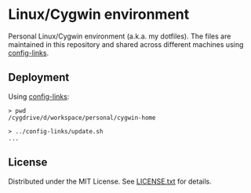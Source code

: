 Linux/Cygwin environment
========================

Personal Linux/Cygwin environment (a.k.a. my dotfiles).
The files are maintained in this repository and shared across different
machines using [config-links].

[config-links]: https://github.com/egor-tensin/config-links

Deployment
----------

Using [config-links]:

    > pwd
    /cygdrive/d/workspace/personal/cygwin-home

    > ../config-links/update.sh
    ...

License
-------

Distributed under the MIT License.
See [LICENSE.txt] for details.

[LICENSE.txt]: .LICENSE.txt

